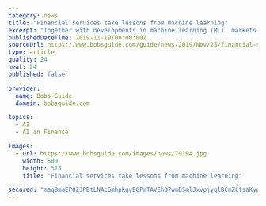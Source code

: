 ```yaml
---
category: news
title: "Financial services take lessons from machine learning"
excerpt: "Together with developments in machine learning (ML), markets are changing ... A 2018 Deloitte study outlined concerns around analytics and AI in financial services: “The heightened ethical responsibilities for use of data includes how data is interpreted ..."
publishedDateTime: 2019-11-19T00:00:00Z
sourceUrl: https://www.bobsguide.com/guide/news/2019/Nov/25/financial-services-take-lessons-from-machine-learning/
type: article
quality: 24
heat: 24
published: false

provider:
  name: Bobs Guide
  domain: bobsguide.com

topics:
  - AI
  - AI in Finance

images:
  - url: https://www.bobsguide.com/images/news/79194.jpg
    width: 500
    height: 375
    title: "Financial services take lessons from machine learning"

secured: "magBmaEPOZJPBtLNAc6mhpkqyEGPmTAVEhO7wmDSmlJxvpjyglBCmZCfsaKypCFSGV7Gyg9c2QWyY9iF/GjvRcrpdi2Oxq+eHLYJGFtPsJR7dG1u8mC4dMxBX3fvqwp2svTOYSOAaNnxVYUj6hXp1JZxOX+bf7JPSLuM1+x7r5i/+qXyUAQTJvXc+1+F+IAhSBH0PmSKAktF08gUI3ttxxwScWDwaf/h6/nPm6XwXCHJqB4AXi+0WzDtnCd6tHk+JvpQjedXQfE80+10eJ0vLg==;z21xGoiwL8oBKBAv13iGvg=="
---
```


